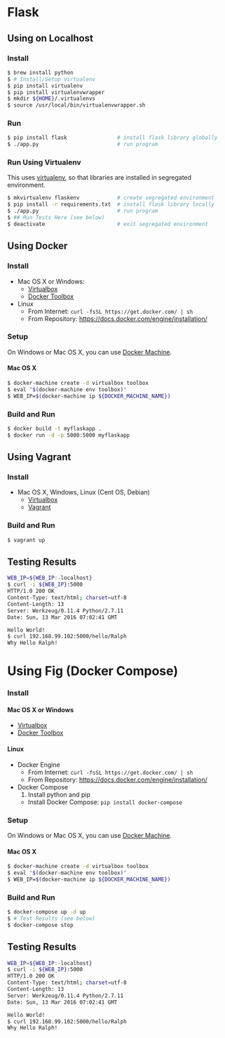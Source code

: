# **Flask**

## **Using on Localhost**

### **Install**

```bash
$ brew install python
$ # Install/Setup virtualenv
$ pip install virtualenv
$ pip install virtualenvwrapper
$ mkdir ${HOME}/.virtualenvs
$ source /usr/local/bin/virtualenvwrapper.sh
```

### **Run**

```bash
$ pip install flask                # install flask library globally
$ ./app.py                         # run program
```

### **Run Using Virtualenv**

This uses [virtualenv](https://virtualenv.pypa.io/en/latest/), so that libraries are installed in segregated environment.

```bash
$ mkvirtualenv flaskenv            # create segregated environment
$ pip install -r requirements.txt  # install flask library locally
$ ./app.py                         # run program
$ ## Run Tests Here (see below)
$ deactivate                       # exit segregated environment
```

## **Using Docker**

### **Install**

* Mac OS X or Windows:
  * [Virtualbox](https://www.virtualbox.org/wiki/Downloads)
  * [Docker Toolbox](https://www.docker.com/products/docker-toolbox)
* Linux
  * From Internet: `curl -fsSL https://get.docker.com/ | sh`
  * From Repository: https://docs.docker.com/engine/installation/

### **Setup**
On Windows or Mac OS X, you can use [Docker Machine](https://docs.docker.com/machine/).

#### **Mac OS X**
```bash
$ docker-machine create -d virtualbox toolbox
$ eval "$(docker-machine env toolbox)"
$ WEB_IP=$(docker-machine ip ${DOCKER_MACHINE_NAME})
```

### **Build and Run**

```bash
$ docker build -t myflaskapp .
$ docker run -d -p 5000:5000 myflaskapp
```

## **Using Vagrant**

### **Install**

* Mac OS X, Windows, Linux (Cent OS, Debian)
  * [Virtualbox](https://www.virtualbox.org/wiki/Downloads)
  * [Vagrant](https://www.vagrantup.com/)

### **Build and Run**

```bash
$ vagrant up
```

## **Testing Results**

```bash
WEB_IP=${WEB_IP:-localhost}
$ curl -i ${WEB_IP}:5000
HTTP/1.0 200 OK
Content-Type: text/html; charset=utf-8
Content-Length: 13
Server: Werkzeug/0.11.4 Python/2.7.11
Date: Sun, 13 Mar 2016 07:02:41 GMT

Hello World!
$ curl 192.168.99.102:5000/hello/Ralph
Why Hello Ralph!
```

# **Using Fig (Docker Compose)**

### **Install**

#### **Mac OS X or Windows**
  * [Virtualbox](https://www.virtualbox.org/wiki/Downloads)
  * [Docker Toolbox](https://www.docker.com/products/docker-toolbox)

#### **Linux**
  * Docker Engine
    * From Internet: `curl -fsSL https://get.docker.com/ | sh`
    * From Repository: https://docs.docker.com/engine/installation/
  * Docker Compose
    1. Install python and pip
    * Install Docker Compose: `pip install docker-compose`

### **Setup**
On Windows or Mac OS X, you can use [Docker Machine](https://docs.docker.com/machine/).

#### **Mac OS X**
```bash
$ docker-machine create -d virtualbox toolbox
$ eval "$(docker-machine env toolbox)"
$ WEB_IP=$(docker-machine ip ${DOCKER_MACHINE_NAME})
```

### **Build and Run**

```bash
$ docker-compose up -d up
$ # Test Results (see below)
$ docker-compose stop
```

## **Testing Results**

```bash
WEB_IP=${WEB_IP:-localhost}
$ curl -i ${WEB_IP}:5000
HTTP/1.0 200 OK
Content-Type: text/html; charset=utf-8
Content-Length: 13
Server: Werkzeug/0.11.4 Python/2.7.11
Date: Sun, 13 Mar 2016 07:02:41 GMT

Hello World!
$ curl 192.168.99.102:5000/hello/Ralph
Why Hello Ralph!
```
